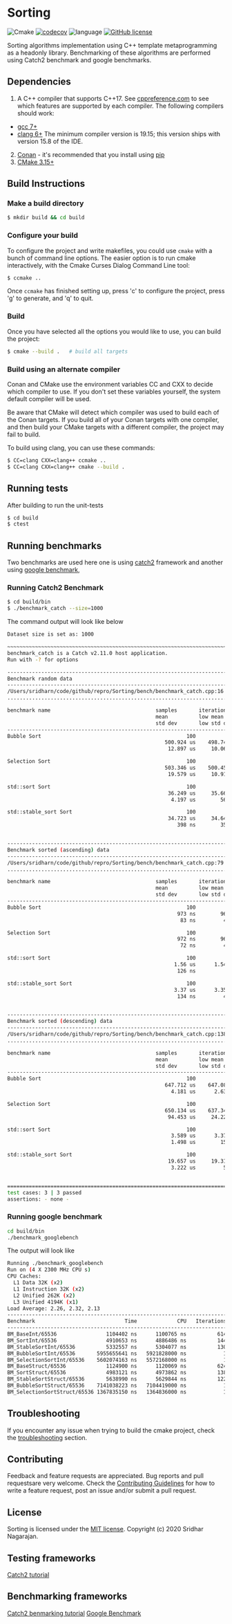 # Sorting

![Cmake](https://github.com/sridharsridha/sorting/workflows/CMake/badge.svg)
[![codecov](https://codecov.io/gh/sridharsridha/sorting/branch/master/graph/badge.svg)](https://codecov.io/gh/sridharsridha/sorting)
![language](https://img.shields.io/github/languages/top/sridharsridha/Sorting)
[![GitHub license](https://img.shields.io/github/license/sridharsridha/Sorting?style=plastic)](https://github.com/sridharsridha/Sorting/blob/master/LICENSE)

Sorting algorithms implementation using C++ template metaprogramming as a headonly
library. Benchmarking of these algorithms are performed using Catch2 benchmark and
google benchmarks.

## Dependencies

1. A C++ compiler that supports C++17. 
See [cppreference.com][cppreference.com]
to see which features are supported by each compiler.
The following compilers should work:
  * [gcc 7+][gcc]
  * [clang 6+][clang]
  The minimum compiler version is 19.15; this version ships with version 15.8 of the IDE. 
2. [Conan][conan] - it's recommended that you install using 
[pip][pip]
3. [CMake 3.15+][cmake]

## Build Instructions

### Make a build directory

```bash
$ mkdir build && cd build
```

### Configure your build

To configure the project and write makefiles, you could use `cmake` with a
bunch of command line options. The easier option is to run cmake interactively,
with the Cmake Curses Dialog Command Line tool:  

```bash
$ ccmake ..
```

Once `ccmake` has finished setting up, press 'c' to configure the project, 
press 'g' to generate, and 'q' to quit.

### Build
Once you have selected all the options you would like to use, you can build the 
project:

```bash
$ cmake --build .   # build all targets
```

### Build using an alternate compiler

Conan and CMake use the environment variables CC and CXX to decide which 
compiler to use. If you don't set these variables yourself, the system 
default compiler will be used.

Be aware that CMake will detect which compiler was used to build each of the 
Conan targets. 
If you build all of your Conan targets with one compiler, and then build your 
CMake targets with a different compiler, the project may fail to build. 

To build using clang, you can use these commands:

```bash
$ CC=clang CXX=clang++ ccmake ..
$ CC=clang CXX=clang++ cmake --build .
```

## Running tests

After building to run the unit-tests

```bash
$ cd build
$ ctest
```

## Running benchmarks

Two benchmarks are used here one is using [catch2]() framework and another using [google
benchmark](),

### Running Catch2 Benchmark

```bash
$ cd build/bin
$ ./benchmark_catch --size=1000 
```

The command output will look like below

```bash
Dataset size is set as: 1000

~~~~~~~~~~~~~~~~~~~~~~~~~~~~~~~~~~~~~~~~~~~~~~~~~~~~~~~~~~~~~~~~~~~~~~~~~~~~~~~
benchmark_catch is a Catch v2.11.0 host application.
Run with -? for options

-------------------------------------------------------------------------------
Benchmark random data
-------------------------------------------------------------------------------
/Users/sridharn/code/github/repro/Sorting/bench/benchmark_catch.cpp:16
...............................................................................

benchmark name                                  samples       iterations    estimated
                                                mean          low mean      high mean
                                                std dev       low std dev   high std dev
-------------------------------------------------------------------------------
Bubble Sort                                               100             1    62.3915 ms
                                                   500.924 us    498.744 us    503.896 us
                                                    12.897 us     10.065 us     19.631 us

Selection Sort                                            100             1    61.6541 ms
                                                   503.346 us    500.454 us    508.824 us
                                                    19.579 us     10.914 us     32.169 us

std::sort Sort                                            100             1     30.337 ms
                                                    36.249 us     35.664 us     37.697 us
                                                     4.197 us        564 ns      7.754 us

std::stable_sort Sort                                     100             1    29.7788 ms
                                                    34.723 us     34.645 us     34.802 us
                                                       398 ns        350 ns        461 ns


-------------------------------------------------------------------------------
Benchmark sorted (ascending) data
-------------------------------------------------------------------------------
/Users/sridharn/code/github/repro/Sorting/bench/benchmark_catch.cpp:79
...............................................................................

benchmark name                                  samples       iterations    estimated
                                                mean          low mean      high mean
                                                std dev       low std dev   high std dev
-------------------------------------------------------------------------------
Bubble Sort                                               100             1    27.6108 ms
                                                       973 ns        962 ns        999 ns
                                                        83 ns         47 ns        165 ns

Selection Sort                                            100             1    32.2752 ms
                                                       972 ns        962 ns        994 ns
                                                        72 ns         40 ns        143 ns

std::sort Sort                                            100             1    32.0701 ms
                                                      1.56 us      1.547 us      1.623 us
                                                       126 ns          9 ns        300 ns

std::stable_sort Sort                                     100             1     32.149 ms
                                                      3.37 us      3.354 us      3.426 us
                                                       134 ns         43 ns        303 ns


-------------------------------------------------------------------------------
Benchmark sorted (descending) data
-------------------------------------------------------------------------------
/Users/sridharn/code/github/repro/Sorting/bench/benchmark_catch.cpp:138
...............................................................................

benchmark name                                  samples       iterations    estimated
                                                mean          low mean      high mean
                                                std dev       low std dev   high std dev
-------------------------------------------------------------------------------
Bubble Sort                                               100             1    78.8413 ms
                                                   647.712 us    647.084 us    648.826 us
                                                     4.181 us      2.632 us      6.281 us

Selection Sort                                            100             1    74.8978 ms
                                                   650.134 us    637.343 us    682.168 us
                                                    94.453 us     24.225 us    168.523 us

std::sort Sort                                            100             1    36.0463 ms
                                                     3.589 us      3.379 us      4.121 us
                                                     1.498 us        154 ns      2.768 us

std::stable_sort Sort                                     100             1    32.3432 ms
                                                    19.657 us     19.314 us     21.275 us
                                                     3.222 us         52 ns      7.671 us


===============================================================================
test cases: 3 | 3 passed
assertions: - none -
```

### Running google benchmark

```bash
cd build/bin
./benchmark_googlebench
```

The output will look like

```bash
Running ./benchmark_googlebench
Run on (4 X 2300 MHz CPU s)
CPU Caches:
  L1 Data 32K (x2)
  L1 Instruction 32K (x2)
  L2 Unified 262K (x2)
  L3 Unified 4194K (x1)
Load Average: 2.26, 2.32, 2.13
-----------------------------------------------------------------------
Benchmark                             Time             CPU   Iterations
-----------------------------------------------------------------------
BM_BaseInt/65536                1104402 ns      1100765 ns          614
BM_SortInt/65536                4910653 ns      4886486 ns          144
BM_StableSortInt/65536          5332557 ns      5304077 ns          130
BM_BubbleSortInt/65536       5955655641 ns   5921828000 ns            1
BM_SelectionSortInt/65536    5602074163 ns   5572168000 ns            1
BM_BaseStruct/65536             1124900 ns      1120069 ns          624
BM_SortStruct/65536             4983121 ns      4973862 ns          138
BM_StableSortStruct/65536       5638990 ns      5629844 ns          122
BM_BubbleSortStruct/65536    7141038223 ns   7104419000 ns            1
BM_SelectionSortStruct/65536 1367835150 ns   1364836000 ns            1

```

## Troubleshooting
If you encounter any issue when trying to build the cmake project, check the
[troubleshooting][troubleshoot] section.

## Contributing
Feedback and feature requests are appreciated. Bug reports and pull requestsare very welcome.
Check the [Contributing Guidelines][ contributing] for how to write a feature request, post an issue and/or submit a pull request.

## License
Sorting is licensed under the [MIT license][license].  Copyright (c) 2020 Sridhar Nagarajan.

## Testing frameworks
[Catch2 tutorial][catch2]

## Benchmarking frameworks
[Catch2 benmarking tutorial][catch2-benchmark]
[Google Benchmark][google-benchmark]


[cppreference.com]: https://en.cppreference.com/w/cpp/compiler_support
[gcc]: https://gcc.gnu.org/
[clang]: https://clang.llvm.org/
[conan]: https://conan.io/
[pip]: https://pip.pypa.io/en/stable/
[cmake]: https://cmake.org/
[catch2]: (https://github.com/catchorg/Catch2/blob/master/docs/tutorial.md)
[catch2-benchmark]: https://github.com/catchorg/Catch2/blob/master/docs/benchmarks.md
[google-benchmark]: https://github.com/google/benchmark#usage
[troubleshoot]: ./TROUBLESHOOTING.md
[contributing]: ./CONTRIBUTING.md
[license]: ./LICENSE


